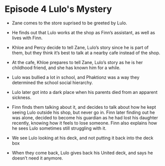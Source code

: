 
# Episode 4 Lulo's Mystery

- Zane comes to the store suprised to be greeted by Lulo.
- He finds out that Lulo works at the shop as Finn’s assistant, as well as
lives with Finn.
- Khloe and Percy decide to tell Zane, Lulo’s story since he is part of
them, but they think it’s best to talk at a nearby cafe instead of the
shop.
- At the cafe, Khloe prepares to tell Zane, Lulo’s story as he is her
childhood friend, and she has known him for a while.
- Lulo was bullied a lot in school, and Phaktionz was a way they determined the school social hierarchy.
- Lulo later got into a dark place when his parents died from an apparent sickness.

- Finn finds them talking about it, and decides to talk about how he kept
seeing Lulo outside his shop, but never go in. Finn later finding out he
was alone, decided to become his guardian as he had lost his daughter
recently, knowing how it feels to lose someone. Finn also explains how
he sees Lulo sometimes still struggling with it.
- We see Lulo looking at his deck, and not putting it back into the
deck box
- When they come back, Lulo gives back his United deck, and says he
doesn’t need it anymore.


